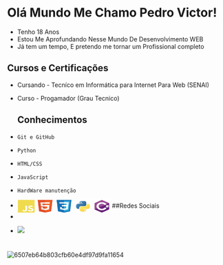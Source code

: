  # Olá Mundo Me Chamo Pedro Victor!
-  Tenho 18 Anos 
-  Estou Me Aprofundando Nesse Mundo De Desenvolvimento WEB
-  Já tem um tempo, E pretendo me tornar um Profissional completo
  ## Cursos e Certificações 
-  Cursando - Tecníco em Informática para Internet Para Web (SENAI)
-  Curso - Progamador (Grau Tecnico)
   ## Conhecimentos
-     Git e GitHub
-     Python
-     HTML/CSS
-     JavaScript
-     HardWare manutenção
- <img align="center" alt="Rafa-Js" height="30" width="40" src="https://raw.githubusercontent.com/devicons/devicon/master/icons/javascript/javascript-plain.svg">

  <img align="center" alt="Rafa-HTML" height="30" width="40" src="https://raw.githubusercontent.com/devicons/devicon/master/icons/html5/html5-original.svg">
  <img align="center" alt="Rafa-CSS" height="30" width="40" src="https://raw.githubusercontent.com/devicons/devicon/master/icons/css3/css3-original.svg">
  <img align="center" alt="Rafa-Python" height="30" width="40" src="https://raw.githubusercontent.com/devicons/devicon/master/icons/python/python-original.svg">
  <img align="center" alt="Rafa-Csharp" height="30" width="40" src="https://raw.githubusercontent.com/devicons/devicon/master/icons/csharp/csharp-original.svg">
   ##Redes Sociais
-
-  <a href="https://instagram.com/rafaballerini" target="_blank"><img src="https://img.shields.io/badge/-Instagram-%23E4405F?style=for-the-badge&logo=instagram&logoColor=white" target="_blank"></a>
# 
![6507eb64b803cfb60e4df97d9fa11654](https://github.com/user-attachments/assets/84b1e849-ba9a-40c5-ba67-734eb79704da)


<!---
DevItsPedro/DevItsPedro is a ✨ special ✨ repository because its `README.md` (this file) appears on your GitHub profile.
You can click the Preview link to take a look at your changes.
--->
